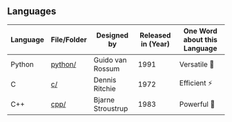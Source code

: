 ## Languages

| Language          | File/Folder                    |    Designed by    | Released in (Year)  | One Word about this Language |   
|-------------------|--------------------------------|-------------------|---------------------|------------------------------|
| Python            | [python/](/languages/python)   | Guido van Rossum  |       1991          |          Versatile 🚀        |
| C                 | [c/](/languages/c)             | Dennis Ritchie    |       1972          |          Efficient ⚡        |
| C++               | [cpp/](/languages/cpp)         | Bjarne Stroustrup |       1983          |          Powerful 🚀         |


